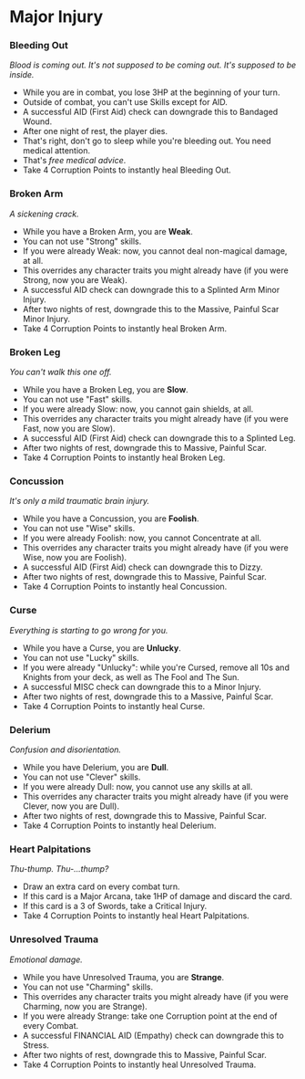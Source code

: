 # Major Injury

### Bleeding Out
_Blood is coming out. It's not supposed to be coming out. It's supposed to be inside._

* While you are in combat, you lose 3HP at the beginning of your turn.
* Outside of combat, you can't use Skills except for AID.
* A successful AID (First Aid) check can downgrade this to Bandaged Wound.
* After one night of rest, the player dies.
* That's right, don't go to sleep while you're bleeding out. You need medical attention.
* That's _free medical advice_.
* Take 4 Corruption Points to instantly heal Bleeding Out.

### Broken Arm
_A sickening crack._

* While you have a Broken Arm, you are **Weak**.
* You can not use "Strong" skills.
* If you were already Weak: now, you cannot deal non-magical damage, at all.
* This overrides any character traits you might already have (if you were Strong, now you are Weak).
* A successful AID check can downgrade this to a Splinted Arm Minor Injury.
* After two nights of rest, downgrade this to the Massive, Painful Scar Minor Injury.
* Take 4 Corruption Points to instantly heal Broken Arm.

### Broken Leg
_You can't walk this one off._

* While you have a Broken Leg, you are **Slow**.
* You can not use "Fast" skills.
* If you were already Slow: now, you cannot gain shields, at all.
* This overrides any character traits you might already have (if you were Fast, now you are Slow).
* A successful AID (First Aid) check can downgrade this to a Splinted Leg.
* After two nights of rest, downgrade this to Massive, Painful Scar.
* Take 4 Corruption Points to instantly heal Broken Leg.

### Concussion
_It's only a _mild_ traumatic brain injury._

* While you have a Concussion, you are **Foolish**.
* You can not use "Wise" skills.
* If you were already Foolish: now, you cannot Concentrate at all.
* This overrides any character traits you might already have (if you were Wise, now you are Foolish).
* A successful AID (First Aid) check can downgrade this to Dizzy.
* After two nights of rest, downgrade this to Massive, Painful Scar.
* Take 4 Corruption Points to instantly heal Concussion.

### Curse
_Everything is starting to go wrong for you._

* While you have a Curse, you are **Unlucky**.
* You can not use "Lucky" skills.
* If you were already "Unlucky": while you're Cursed, remove all 10s and Knights from your deck, as well as The Fool and The Sun.
* A successful MISC check can downgrade this to a Minor Injury.
* After two nights of rest, downgrade this to a Massive, Painful Scar.
* Take 4 Corruption Points to instantly heal Curse.

### Delerium
_Confusion and disorientation._

* While you have Delerium, you are **Dull**.
* You can not use "Clever" skills.
* If you were already Dull: now, you cannot use any skills at all.
* This overrides any character traits you might already have (if you were Clever, now you are Dull).
* After two nights of rest, downgrade this to Massive, Painful Scar.
* Take 4 Corruption Points to instantly heal Delerium.

### Heart Palpitations
_Thu-thump. Thu-...thump?_

* Draw an extra card on every combat turn.
* If this card is a Major Arcana, take 1HP of damage and discard the card.
* If this card is a 3 of Swords, take a Critical Injury.
* Take 4 Corruption Points to instantly heal Heart Palpitations.

### Unresolved Trauma
_Emotional damage._

* While you have Unresolved Trauma, you are **Strange**.
* You can not use "Charming" skills.
* This overrides any character traits you might already have (if you were Charming, now you are Strange).
* If you were already Strange: take one Corruption point at the end of every Combat.
* A successful FINANCIAL AID (Empathy) check can downgrade this to Stress.
* After two nights of rest, downgrade this to Massive, Painful Scar.
* Take 4 Corruption Points to instantly heal Unresolved Trauma.

